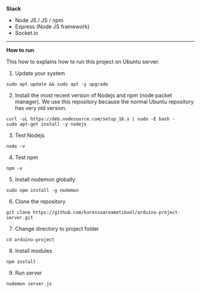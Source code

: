 **Stack**
- Node JS / JS / npm
- Express (Node JS framework)
- Socket.io

--------------------------------

**How to run**

This how to explains how to run this project on Ubuntu server.

1. Update your system
```
sudo apt update && sudo apt -y upgrade
```
2. Install the most recent version of Nodejs and npm (node packet manager). We use this repository because the normal Ubuntu repository has very old version.
```
curl -sL https://deb.nodesource.com/setup_16.x | sudo -E bash -
sudo apt-get install -y nodejs
```
3. Test Nodejs
```
node -v
```
4. Test npm
```
npm -v
```
5. Install nodemon globally
```
sudo npm install -g nodemon
```
6. Clone the repository
```
git clone https://github.com/kuressaareametikool/arduino-project-server.git
```
7. Change directory to project folder
```
cd arduino-project
```
8. Install modules
```
npm install
```
9. Run server
```
nodemon server.js
``` 
